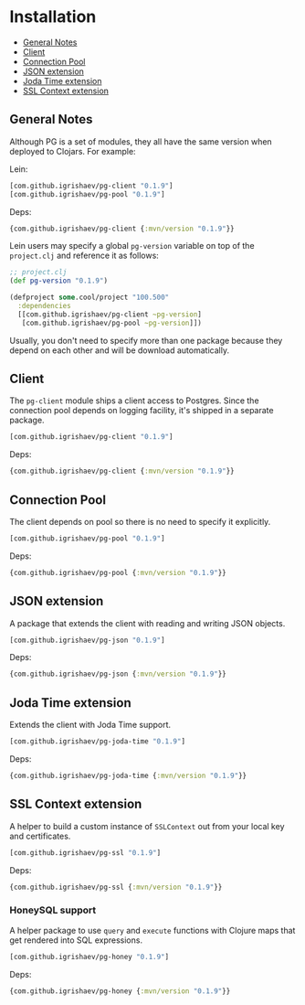 # Installation

<!-- toc -->

- [General Notes](#general-notes)
- [Client](#client)
- [Connection Pool](#connection-pool)
- [JSON extension](#json-extension)
- [Joda Time extension](#joda-time-extension)
- [SSL Context extension](#ssl-context-extension)

<!-- tocstop -->

## General Notes

Although PG is a set of modules, they all have the same version when deployed to
Clojars. For example:

Lein:

~~~clojure
[com.github.igrishaev/pg-client "0.1.9"]
[com.github.igrishaev/pg-pool "0.1.9"]
~~~

Deps:

~~~clojure
{com.github.igrishaev/pg-client {:mvn/version "0.1.9"}}
~~~

Lein users may specify a global `pg-version` variable on top of the
`project.clj` and reference it as follows:

~~~clojure
;; project.clj
(def pg-version "0.1.9")

(defproject some.cool/project "100.500"
  :dependencies
  [[com.github.igrishaev/pg-client ~pg-version]
   [com.github.igrishaev/pg-pool ~pg-version]])
~~~

Usually, you don't need to specify more than one package because they depend on
each other and will be download automatically.

## Client

The `pg-client` module ships a client access to Postgres. Since the connection
pool depends on logging facility, it's shipped in a separate package.

~~~clojure
[com.github.igrishaev/pg-client "0.1.9"]
~~~

Deps:

~~~clojure
{com.github.igrishaev/pg-client {:mvn/version "0.1.9"}}
~~~

## Connection Pool

The client depends on pool so there is no need to specify it explicitly.

~~~clojure
[com.github.igrishaev/pg-pool "0.1.9"]
~~~

Deps:

~~~clojure
{com.github.igrishaev/pg-pool {:mvn/version "0.1.9"}}
~~~

## JSON extension

A package that extends the client with reading and writing JSON objects.

~~~clojure
[com.github.igrishaev/pg-json "0.1.9"]
~~~

Deps:

~~~clojure
{com.github.igrishaev/pg-json {:mvn/version "0.1.9"}}
~~~

## Joda Time extension

Extends the client with Joda Time support.

~~~clojure
[com.github.igrishaev/pg-joda-time "0.1.9"]
~~~

Deps:

~~~clojure
{com.github.igrishaev/pg-joda-time {:mvn/version "0.1.9"}}
~~~

## SSL Context extension

A helper to build a custom instance of `SSLContext` out from your local key and
certificates.

~~~clojure
[com.github.igrishaev/pg-ssl "0.1.9"]
~~~

Deps:

~~~clojure
{com.github.igrishaev/pg-ssl {:mvn/version "0.1.9"}}
~~~

### HoneySQL support

A helper package to use `query` and `execute` functions with Clojure maps that
get rendered into SQL expressions.

~~~clojure
[com.github.igrishaev/pg-honey "0.1.9"]
~~~

Deps:

~~~clojure
{com.github.igrishaev/pg-honey {:mvn/version "0.1.9"}}
~~~
